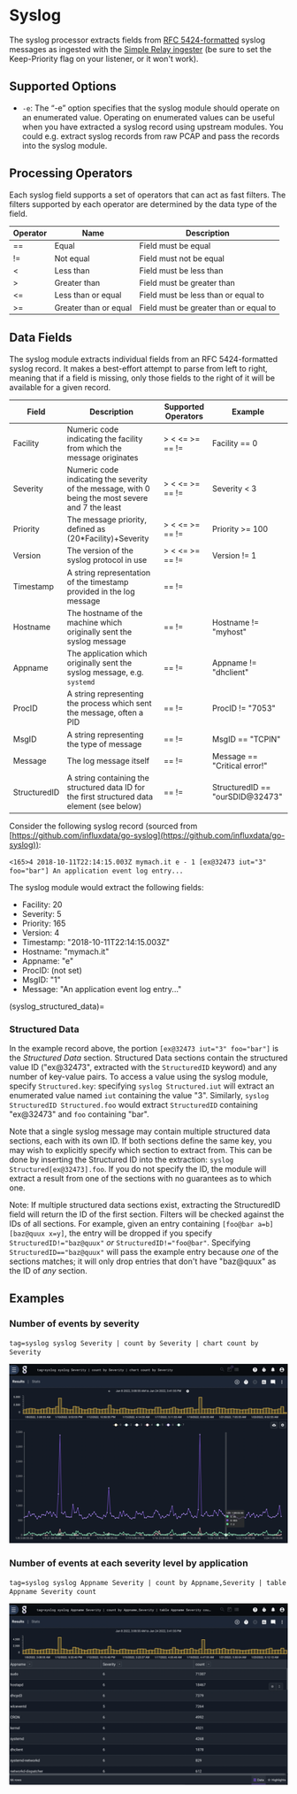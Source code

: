 # Syslog

The syslog processor extracts fields from [RFC 5424-formatted](https://tools.ietf.org/html/rfc5424) syslog messages as ingested with the [Simple Relay ingester](/ingesters/ingesters) (be sure to set the Keep-Priority flag on your listener, or it won't work).

## Supported Options

* `-e`: The “-e” option specifies that the syslog module should operate on an enumerated value.  Operating on enumerated values can be useful when you have extracted a syslog record using upstream modules.  You could e.g. extract syslog records from raw PCAP and pass the records into the syslog module.

## Processing Operators

Each syslog field supports a set of operators that can act as fast filters.  The filters supported by each operator are determined by the data type of the field.

| Operator | Name | Description |
|----------|------|-------------|
| == | Equal | Field must be equal
| != | Not equal | Field must not be equal
| < | Less than | Field must be less than
| > | Greater than | Field must be greater than
| <= | Less than or equal | Field must be less than or equal to
| >= | Greater than or equal | Field must be greater than or equal to

## Data Fields

The syslog module extracts individual fields from an RFC 5424-formatted syslog record. It makes a best-effort attempt to parse from left to right, meaning that if a field is missing, only those fields to the right of it will be available for a given record.

| Field | Description | Supported Operators | Example |
|-------|-------------|---------------------|---------|
| Facility | Numeric code indicating the facility from which the message originates | > < <= >= == != | Facility == 0
| Severity | Numeric code indicating the severity of the message, with 0 being the most severe and 7 the least | > < <= >= == != | Severity < 3
| Priority | The message priority, defined as (20*Facility)+Severity | > < <= >= == != | Priority >= 100
| Version | The version of the syslog protocol in use | > < <= >= == != | Version != 1
| Timestamp | A string representation of the timestamp provided in the log message | == != | |
| Hostname | The hostname of the machine which originally sent the syslog message | == != | Hostname != "myhost"
| Appname | The application which originally sent the syslog message, e.g. `systemd` | == != | Appname != "dhclient"
| ProcID | A string representing the process which sent the message, often a PID | == != | ProcID != "7053"
| MsgID | A string representing the type of message | == != | MsgID == "TCPIN"
| Message | The log message itself | == != | Message == "Critical error!" |
| StructuredID | A string containing the structured data ID for the first structured data element (see below) | == != | StructuredID == "ourSDID@32473"

Consider the following syslog record (sourced from [https://github.com/influxdata/go-syslog](https://github.com/influxdata/go-syslog)):

```
<165>4 2018-10-11T22:14:15.003Z mymach.it e - 1 [ex@32473 iut="3" foo="bar"] An application event log entry...
```

The syslog module would extract the following fields:

* Facility: 20
* Severity: 5
* Priority: 165
* Version: 4
* Timestamp: "2018-10-11T22:14:15.003Z"
* Hostname: "mymach.it"
* Appname: "e"
* ProcID: <nil> (not set)
* MsgID: "1"
* Message: "An application event log entry..."

(syslog_structured_data)=
### Structured Data

In the example record above, the portion `[ex@32473 iut="3" foo="bar"]` is the *Structured Data* section. Structured Data sections contain the structured value ID ("ex@32473", extracted with the `StructuredID` keyword) and any number of key-value pairs. To access a value using the syslog module, specify `Structured.key`: specifying `syslog Structured.iut` will extract an enumerated value named `iut` containing the value "3". Similarly, `syslog StructuredID Structured.foo` would extract `StructuredID` containing "ex@32473" and `foo` containing "bar".

Note that a single syslog message may contain multiple structured data sections, each with its own ID. If both sections define the same key, you may wish to explicitly specify which section to extract from. This can be done by inserting the Structured ID into the extraction: `syslog Structured[ex@32473].foo`. If you do not specify the ID, the module will extract a result from one of the sections with no guarantees as to which one.

Note: If multiple structured data sections exist, extracting the StructuredID field will return the ID of the first section. Filters will be checked against the IDs of all sections. For example, given an entry containing `[foo@bar a=b][baz@quux x=y]`, the entry will be dropped if you specify `StructuredID!="baz@quux"` *or* `StructuredID!="foo@bar"`. Specifying `StructuredID=="baz@quux"` will pass the example entry because *one* of the sections matches; it will only drop entries that don't have "baz@quux" as the ID of *any* section.

## Examples

### Number of events by severity

```gravwell
tag=syslog syslog Severity | count by Severity | chart count by Severity
```

![Number of events by severity](severity.png)

### Number of events at each severity level by application

```gravwell
tag=syslog syslog Appname Severity | count by Appname,Severity | table Appname Severity count
```

![Number of events at each severity by application](severity2.png)